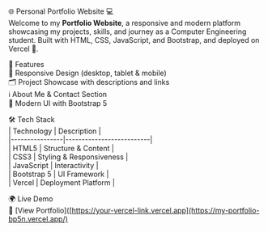🌐 Personal Portfolio Website 💻  
Welcome to my **Portfolio Website**, a responsive and modern platform showcasing my projects, skills, and journey as a Computer Engineering student. Built with HTML, CSS, JavaScript, and Bootstrap, and deployed on Vercel 🚀.  

🧠 Features  
📱 Responsive Design (desktop, tablet & mobile)  
🗂️ Project Showcase with descriptions and links  
ℹ️ About Me & Contact Section  
🎨 Modern UI with Bootstrap 5  

🛠️ Tech Stack  
| Technology     | Description              |  
|----------------|--------------------------|  
| HTML5          | Structure & Content      |  
| CSS3           | Styling & Responsiveness |  
| JavaScript     | Interactivity            |  
| Bootstrap 5    | UI Framework             |  
| Vercel         | Deployment Platform      |  

🌍 Live Demo  
🔗 [View Portfolio]([https://your-vercel-link.vercel.app](https://my-portfolio-bp5n.vercel.app/) 
